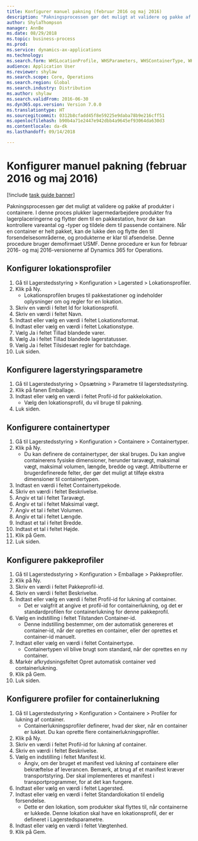 ```yaml
--- 
title: Konfigurer manuel pakning (februar 2016 og maj 2016)
description: "Pakningsprocessen gør det muligt at validere og pakke af produkter i containere."
author: ShylaThompson
manager: AnnBe
ms.date: 08/29/2018
ms.topic: business-process
ms.prod: 
ms.service: dynamics-ax-applications
ms.technology: 
ms.search.form: WHSLocationProfile, WHSParameters, WHSContainerType, WHSPackProfile, WHSCloseContainerProfile, InventLocationIdLookup, UnitOfMeasureLookup
audience: Application User
ms.reviewer: shylaw
ms.search.scope: Core, Operations
ms.search.region: Global
ms.search.industry: Distribution
ms.author: shylaw
ms.search.validFrom: 2016-06-30
ms.dyn365.ops.version: Version 7.0.0
ms.translationtype: HT
ms.sourcegitcommit: 0312b8cfadd45f8e59225e9daba78b9e216cff51
ms.openlocfilehash: b90b4a71e2447e942dbb4a9645ef93064da630d3
ms.contentlocale: da-dk
ms.lasthandoff: 09/14/2018

---
```

# <a name="set-up-manual-packing-february-2016--may-2016"></a>Konfigurer manuel pakning (februar 2016 og maj 2016)

[!include [task guide banner](../../includes/task-guide-banner.md)]

Pakningsprocessen gør det muligt at validere og pakke af produkter i containere. I denne proces plukker lagermedarbejdere produkter fra lagerplaceringerne og flytter dem til en pakkestation, hvor de kan kontrollere vareantal og -typer og tildele dem til passende containere. Når en container er helt pakket, kan de lukke den og flytte den til forsendelsesområderne, og produkterne er klar til afsendelse. Denne procedure bruger demofirmaet USMF. Denne procedure er kun for februar 2016- og maj 2016-versionerne af Dynamics 365 for Operations.


## <a name="set-up-location-profiles"></a>Konfigurer lokationsprofiler
1. Gå til Lagerstedsstyring > Konfiguration > Lagersted > Lokationsprofiler.
2. Klik på Ny.
    * Lokationsprofilen bruges til pakkestationer og indeholder oplysninger om og regler for en lokation.  
3. Skriv en værdi i feltet Id for lokationsprofil.
4. Skriv en værdi i feltet Navn.
5. Indtast eller vælg en værdi i feltet Lokationsformat.
6. Indtast eller vælg en værdi i feltet Lokationstype.
7. Vælg Ja i feltet Tillad blandede varer.
8. Vælg Ja i feltet Tillad blandede lagerstatusser.
9. Vælg Ja i feltet Tilsidesæt regler for batchdage.
10. Luk siden.

## <a name="set-up-warehouse-management-parameters"></a>Konfigurere lagerstyringsparametre 
1. Gå til Lagerstedsstyring > Opsætning > Parametre til lagerstedsstyring.
2. Klik på fanen Emballage.
3. Indtast eller vælg en værdi i feltet Profil-id for pakkelokation.
    * Vælg den lokationsprofil, du vil bruge til pakning.  
4. Luk siden.

## <a name="set-up-container-types"></a>Konfigurere containertyper
1. Gå til Lagerstedsstyring > Konfiguration > Containere > Containertyper.
2. Klik på Ny.
    * Du kan definere de containertyper, der skal bruges. Du kan angive containerens fysiske dimensioner, herunder taravægt, maksimal vægt, maksimal volumen, længde, bredde og vægt.  Attributterne er brugerdefinerede felter, der gør det muligt at tilføje ekstra dimensioner til containertypen.     
3. Indtast en værdi i feltet Containertypekode.
4. Skriv en værdi i feltet Beskrivelse.
5. Angiv et tal i feltet Taravægt.
6. Angiv et tal i feltet Maksimal vægt.
7. Angiv et tal i feltet Volumen.
8. Angiv et tal i feltet Længde.
9. Indtast et tal i feltet Bredde.
10. Indtast et tal i feltet Højde.
11. Klik på Gem.
12. Luk siden.

## <a name="set-up-packing-profiles"></a>Konfigurere pakkeprofiler
1. Gå til Lagerstedsstyring > Konfiguration > Emballage > Pakkeprofiler.
2. Klik på Ny.
3. Skriv en værdi i feltet Pakkeprofil-id.
4. Skriv en værdi i feltet Beskrivelse.
5. Indtast eller vælg en værdi i feltet Profil-id for lukning af container.
    * Det er valgfrit at angive et profil-id for containerlukning, og det er standardprofilen for containerlukning for denne pakkeprofil.  
6. Vælg en indstilling i feltet Tilstanden Container-id.
    * Denne indstilling bestemmer, om der automatisk genereres et container-id, når der oprettes en container, eller der oprettes et container-id manuelt.  
7. Indtast eller vælg en værdi i feltet Containertype.
    * Containertypen vil blive brugt som standard, når der oprettes en ny container.  
8. Markér afkrydsningsfeltet Opret automatisk container ved containerlukning.
9. Klik på Gem.
10. Luk siden.

## <a name="set-up-container-closing-profiles"></a>Konfigurere profiler for containerlukning
1. Gå til Lagerstedsstyring > Konfiguration > Containere > Profiler for lukning af container.
    * Containerlukningsprofiler definerer, hvad der sker, når en container er lukket. Du kan oprette flere containerlukningsprofiler.       
2. Klik på Ny.
3. Skriv en værdi i feltet Profil-id for lukning af container.
4. Skriv en værdi i feltet Beskrivelse.
5. Vælg en indstilling i feltet Manifest kl.
    * Angiv, om der bruget et manifest ved lukning af containere eller bekræftelse af leverancen. Bemærk, at brug af et manifest kræver transportstyring. Der skal implementeres et manifest i transportprogrammer, for at det kan fungere.  
6. Indtast eller vælg en værdi i feltet Lagersted.
7. Indtast eller vælg en værdi i feltet Standardlokation til endelig forsendelse.
    * Dette er den lokation, som produkter skal flyttes til, når containerne er lukkede. Denne lokation skal have en lokationsprofil, der er defineret i Lagerstedsparametre.  
8. Indtast eller vælg en værdi i feltet Vægtenhed.
9. Klik på Gem.


